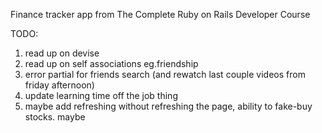 Finance tracker app from The Complete Ruby on Rails Developer Course


TODO:

1) read up on devise
2) read up on self associations eg.friendship
3) error partial for friends search (and rewatch last couple videos from friday afternoon)
4) update learning time off the job thing
5) maybe add refreshing without refreshing the page, ability to fake-buy stocks. maybe
